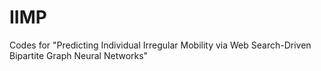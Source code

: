 # IIMP
Codes for "Predicting Individual Irregular Mobility via Web Search-Driven Bipartite Graph Neural Networks"
